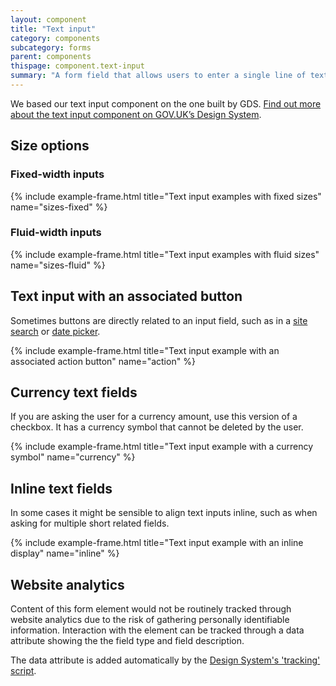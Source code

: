 ```yaml
---
layout: component
title: "Text input"
category: components
subcategory: forms
parent: components
thispage: component.text-input
summary: "A form field that allows users to enter a single line of text."
---
```


We based our text input component on the one built by GDS. [Find out more about the text input component on GOV.UK’s Design System](https://design-system.service.gov.uk/components/text-input/).




## Size options

### Fixed-width inputs
{% include example-frame.html title="Text input examples with fixed sizes" name="sizes-fixed" %}

### Fluid-width inputs
{% include example-frame.html title="Text input examples with fluid sizes" name="sizes-fluid" %}




## Text input with an associated button

Sometimes buttons are directly related to an input field, such as in a [site search](/components/site-search) or [date picker](/components/date-picker).

{% include example-frame.html title="Text input example with an associated action button" name="action" %}




## Currency text fields

If you are asking the user for a currency amount, use this version of a checkbox. It has a currency symbol that cannot be deleted by the user.

{% include example-frame.html title="Text input example with a currency symbol" name="currency" %}




## Inline text fields

In some cases it might be sensible to align text inputs inline, such as when asking for multiple short related fields.

{% include example-frame.html title="Text input example with an inline display" name="inline" %}




## Website analytics

Content of this form element would not be routinely tracked through website analytics due to the risk of gathering personally identifiable information. Interaction with the element can be tracked through a data attribute showing the the field type and field description.

The data attribute is added automatically by the [Design System's 'tracking' script](/get-started/tracking/#text-input).
